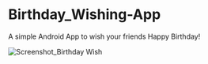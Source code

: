 # Birthday_Wishing-App
A simple Android App to wish your friends Happy Birthday!

![Screenshot_Birthday Wish](https://user-images.githubusercontent.com/74654165/180197619-eda525e7-5233-47e9-ac2e-9f3854f9955a.jpg)
